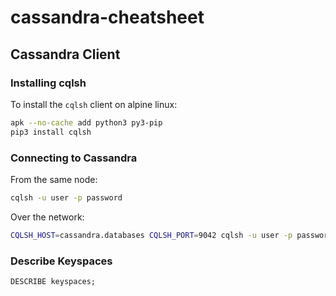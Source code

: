 # cassandra-cheatsheet

## Cassandra Client

### Installing cqlsh

To install the `cqlsh` client on alpine linux:

```bash
apk --no-cache add python3 py3-pip
pip3 install cqlsh
```

### Connecting to Cassandra

From the same node:

```bash
cqlsh -u user -p password
```

Over the network:

```bash
CQLSH_HOST=cassandra.databases CQLSH_PORT=9042 cqlsh -u user -p password
```

### Describe Keyspaces

```sql
DESCRIBE keyspaces;
```

